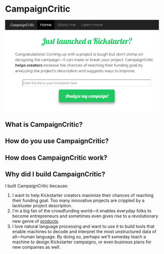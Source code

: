 # CampaignCritic
![Landing page](landing_page.PNG)

## What is CampaignCritic?

## How do you use CampaignCritic?

## How does CampaignCritic work?

## Why did I build CampaignCritic?
I built CampaignCritic because:
1. I want to help Kickstarter creators maximize their chances of reaching their funding goal. Too many innovative projects are crippled by a lackluster project description.
2. I'm a big fan of the crowdfunding world&mdash;it enables everyday folks to become entrepreneurs and sometimes even gives rise to a revolutionary new genre of [products](https://www.pebble.com/).
3. I love natural language processing and want to use it to build tools that enable machines to decode and interpret the most unstructured data of all&mdash;human language. By doing so, perhaps we'll someday teach a machine to design Kickstarter campaigns, or even business plans for new companies as well.
